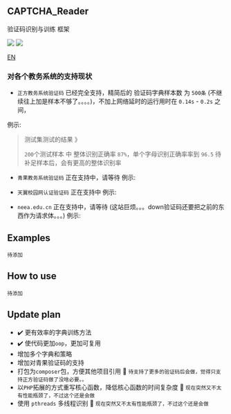 ## CAPTCHA_Reader
验证码识别与训练 框架

 ![](https://img.shields.io/packagist/l/doctrine/orm.svg)
 ![](https://img.shields.io/badge/php-%5E7.0.0-green.svg)


[EN](https://github.com/Kuri-su/CAPTCHA_Reader "EN" )

### 对各个教务系统的支持现状
* `正方教务系统验证码` 已经完全支持，精简后的 验证码字典样本数 为 `500条` (不继续往上加是样本不够了。。。。)，不加上网络延时的运行用时在 `0.14s` - `0.2s` 之间，

例示: ![]()

> 测试集测试的结果 》
>
> `200`个测试样本 中 整体识别正确率 `87%`，单个字母识别正确率率到 `96.5`
> 待补足样本后，会有更高的整体识别率

* `青果教务系统验证码` 正在支持中，请等待
例示: ![]()

* `天翼校园网认证验证码` 正在支持中
例示: ![]()

* `neea.edu.cn` 正在支持中，请等待 (这站巨烦。。。down验证码还要把之前的东西作为请求体。。。)
例示: ![]()

## Examples
`待添加`

## How to use
`待添加`

## Update plan
* :heavy_check_mark: 更有效率的字典训练方法
* :heavy_check_mark: 使代码更加`oop`，更加可复用
* 增加多个字典和策略
* 增加对青果验证码的支持
* 打包为`composer`包，方便其他项目引用 :shell: `待支持了更多的验证码后会做，觉得只支持正方验证码做了没啥必要。。`
* 以`PHP`拓展的方式重写核心函数，降低核心函数的时间复杂度 :wrench: `现在突然又不太有性能瓶颈了，不过这个还是会做`
* 使用 `pthreads` 多线程识别 :wrench: `现在突然又不太有性能瓶颈了，不过这个还是会做`
